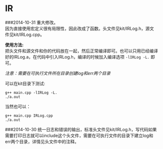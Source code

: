 IR
==

###2014-10-31 
重大修改。  
因为直接使用宏定义很有局限性，因此改成了函数。头文件见kit/IRLog.h，源文件见kit/IRLog.cpp。    

**使用方法:**  
把头文件和源文件和你的代码放在一起，然后正常编译即可。也可以只用已经编译好的IRLog.a，在代码中引入IRLog.h，编译的时候加入编译选项 `-lIRLog -L.` 即可。  

*注意：需要在可执行文件所在目录创建log和err两个目录*  

可以在kit目录下测试:    

	g++ main.cpp -lIRLog -L. 
	./a.out

当然也可以： 
 
	g++ main.cpp IRLog.cpp
	./a.out

###2014-10-30 
统一日志和错误的输出，标准头文件见kit/IRLog.h，写代码如果需要打印日志就可以include这个头文件，需要在可执行文件的目录下建立log和err两个目录，详情见头文件中的注释。
